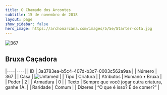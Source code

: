 ```yaml
---
title: O Chamado dos Arcontes
subtitle: 15 de novembro de 2018
layout: page
show_sidebar: false
hero_image: https://archonarcana.com/images/5/5e/Starter-cota.jpg
---
```


![367](https://cdn.keyforgegame.com/media/card_front/pt/341_367_54RJ37XJPQ2_pt.png)

## Bruxa Caçadora

|----|----|
| ID | 3a3783ea-b5c4-407d-b3c7-0003c562a9aa |
| Número | 367 |
| Casa | ![Untamed](https://archonarcana.com/images/thumb/b/bd/Untamed.png/22px-Untamed.png "Indomados") |
| Tipo | Criatura |
| Atributos | Humano • Bruxa |
| Poder | 2 |
| Armadura | 0 |
| Texto | Sempre que você jogar outra criatura, ganhe 1A. |
| Raridade | Comum |
| Dizeres | “O que é isso? É de comer?” |
